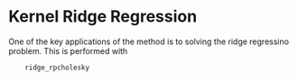 # Kernel Ridge Regression
One of the key applications of the method is to solving the ridge regressino problem.  This is performed with
```@docs
    ridge_rpcholesky
```